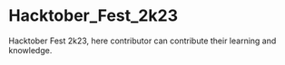 # Hacktober_Fest_2k23
Hacktober Fest 2k23, here contributor can contribute their learning and knowledge.
